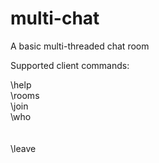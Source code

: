# multi-chat
A basic multi-threaded chat room

Supported client commands: 

\help  
\rooms  
\join <nickname> <room>  
\who  
<nickname> <message>  
<block> <nickname>  
\leave  

